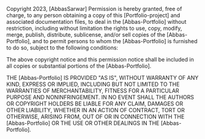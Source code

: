Copyright 2023, [AbbasSarwar]
Permission is hereby granted, free of charge, to any person obtaining a copy of this [Portfolio-project] and associated documentation files, to deal in the [Abbas-Portfolio] without restriction, including without limitation the rights to use, copy, modify, merge, publish, distribute, sublicense, and/or sell copies of the [Abbas-Portfolio], and to permit persons to whom the [Abbas-Portfolio] is furnished to do so, subject to the following conditions:

The above copyright notice and this permission notice shall be included in all copies or substantial portions of the [Abbas-Portfolio].

THE [Abbas-Portfolio] IS PROVIDED "AS IS", WITHOUT WARRANTY OF ANY KIND, EXPRESS OR IMPLIED, INCLUDING BUT NOT LIMITED TO THE WARRANTIES OF MERCHANTABILITY, FITNESS FOR A PARTICULAR PURPOSE AND NONINFRINGEMENT. IN NO EVENT SHALL THE AUTHORS OR COPYRIGHT HOLDERS BE LIABLE FOR ANY CLAIM, DAMAGES OR OTHER LIABILITY, WHETHER IN AN ACTION OF CONTRACT, TORT OR OTHERWISE, ARISING FROM, OUT OF OR IN CONNECTION WITH THE [Abbas-Portfolio] OR THE USE OR OTHER DEALINGS IN THE [Abbas-Portfolio].
